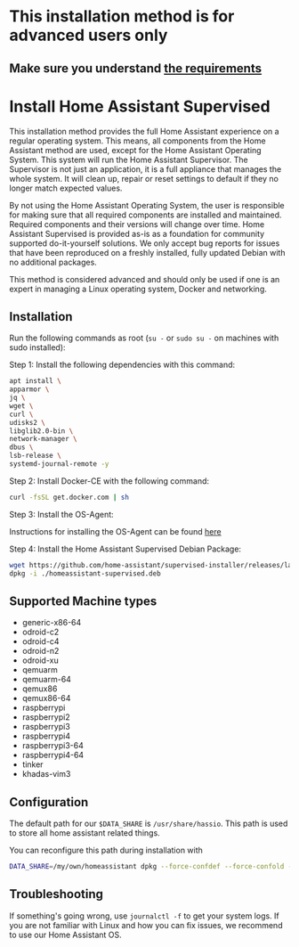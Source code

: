 # This installation method is for advanced users only

## Make sure you understand [the requirements](https://github.com/home-assistant/architecture/blob/master/adr/0014-home-assistant-supervised.md)

# Install Home Assistant Supervised

This installation method provides the full Home Assistant experience on a regular operating system. This means, all components from the Home Assistant method are used, except for the Home Assistant Operating System. This system will run the Home Assistant Supervisor. The Supervisor is not just an application, it is a full appliance that manages the whole system. It will clean up, repair or reset settings to default if they no longer match expected values.

By not using the Home Assistant Operating System, the user is responsible for making sure that all required components are installed and maintained. Required components and their versions will change over time. Home Assistant Supervised is provided as-is as a foundation for community supported do-it-yourself solutions. We only accept bug reports for issues that have been reproduced on a freshly installed, fully updated Debian with no additional packages.

This method is considered advanced and should only be used if one is an expert in managing a Linux operating system, Docker and networking.

## Installation

Run the following commands as root (`su -` or `sudo su -` on machines with sudo installed):

Step 1: Install the following dependencies with this command:

```bash
apt install \
apparmor \
jq \
wget \
curl \
udisks2 \
libglib2.0-bin \
network-manager \
dbus \
lsb-release \
systemd-journal-remote -y
```

Step 2: Install Docker-CE with the following command:

```bash
curl -fsSL get.docker.com | sh
```

Step 3: Install the OS-Agent:

Instructions for installing the OS-Agent can be found [here](https://github.com/home-assistant/os-agent/tree/main#using-home-assistant-supervised-on-debian)

Step 4: Install the Home Assistant Supervised Debian Package:

```bash
wget https://github.com/home-assistant/supervised-installer/releases/latest/download/homeassistant-supervised.deb
dpkg -i ./homeassistant-supervised.deb
```

## Supported Machine types

- generic-x86-64
- odroid-c2
- odroid-c4
- odroid-n2
- odroid-xu
- qemuarm
- qemuarm-64
- qemux86
- qemux86-64
- raspberrypi
- raspberrypi2
- raspberrypi3
- raspberrypi4
- raspberrypi3-64
- raspberrypi4-64
- tinker
- khadas-vim3

## Configuration

The default path for our `$DATA_SHARE` is `/usr/share/hassio`.
This path is used to store all home assistant related things.

You can reconfigure this path during installation with

```bash
DATA_SHARE=/my/own/homeassistant dpkg --force-confdef --force-confold -i homeassistant-supervised.deb
```

## Troubleshooting

If something's going wrong, use `journalctl -f` to get your system logs. If you are not familiar with Linux and how you can fix issues, we recommend to use our Home Assistant OS.
